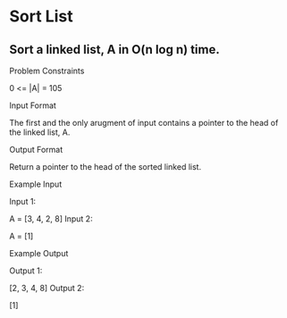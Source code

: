 # Sort List

## Sort a linked list, A in O(n log n) time.

Problem Constraints

0 <= |A| = 105



Input Format

The first and the only arugment of input contains a pointer to the head of the linked list, A.



Output Format

Return a pointer to the head of the sorted linked list.



Example Input

Input 1:

A = [3, 4, 2, 8]
Input 2:

A = [1]


Example Output

Output 1:

[2, 3, 4, 8]
Output 2:

[1]